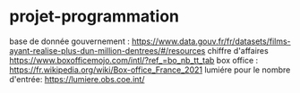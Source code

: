 # projet-programmation

base de donnée gouvernement : https://www.data.gouv.fr/fr/datasets/films-ayant-realise-plus-dun-million-dentrees/#/resources
chiffre d'affaires https://www.boxofficemojo.com/intl/?ref_=bo_nb_tt_tab
box office : https://fr.wikipedia.org/wiki/Box-office_France_2021
lumiére pour le nombre d'entrée: https://lumiere.obs.coe.int/



